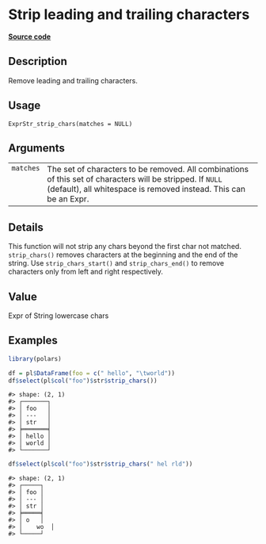 
# Strip leading and trailing characters

[**Source code**](https://github.com/pola-rs/r-polars/tree/main/R/expr__string.R#L304)

## Description

Remove leading and trailing characters.

## Usage

<pre><code class='language-R'>ExprStr_strip_chars(matches = NULL)
</code></pre>

## Arguments

<table>
<tr>
<td style="white-space: nowrap; font-family: monospace; vertical-align: top">
<code id="ExprStr_strip_chars_:_matches">matches</code>
</td>
<td>
The set of characters to be removed. All combinations of this set of
characters will be stripped. If <code>NULL</code> (default), all
whitespace is removed instead. This can be an Expr.
</td>
</tr>
</table>

## Details

This function will not strip any chars beyond the first char not
matched. <code>strip_chars()</code> removes characters at the beginning
and the end of the string. Use <code>strip_chars_start()</code> and
<code>strip_chars_end()</code> to remove characters only from left and
right respectively.

## Value

Expr of String lowercase chars

## Examples

``` r
library(polars)

df = pl$DataFrame(foo = c(" hello", "\tworld"))
df$select(pl$col("foo")$str$strip_chars())
```

    #> shape: (2, 1)
    #> ┌───────┐
    #> │ foo   │
    #> │ ---   │
    #> │ str   │
    #> ╞═══════╡
    #> │ hello │
    #> │ world │
    #> └───────┘

``` r
df$select(pl$col("foo")$str$strip_chars(" hel rld"))
```

    #> shape: (2, 1)
    #> ┌─────┐
    #> │ foo │
    #> │ --- │
    #> │ str │
    #> ╞═════╡
    #> │ o   │
    #> │    wo  │
    #> └─────┘
